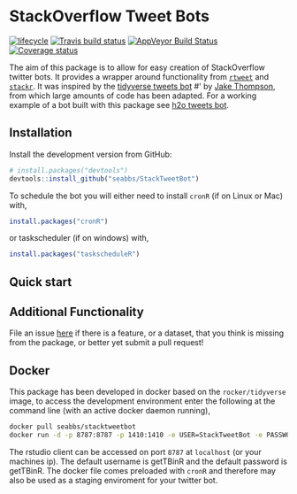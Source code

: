 
StackOverflow Tweet Bots
========================

[![lifecycle](https://img.shields.io/badge/lifecycle-experimental-orange.svg)](https://www.tidyverse.org/lifecycle/#experimental) [![Travis build status](https://travis-ci.org/seabbs/StackTweetBot.svg?branch=master)](https://travis-ci.org/seabbs/StackTweetBot) [![AppVeyor Build Status](https://ci.appveyor.com/seabbs/StackTweetBot)](https://ci.appveyor.com/api/projects/status/github//seabbs/StackTweetBot/?branch=master&svg=true) [![Coverage status](https://codecov.io/gh/seabbs/StackTweetBot/branch/master/graph/badge.svg)](https://codecov.io/github/seabbs/StackTweetBot?branch=master)

The aim of this package is to allow for easy creation of StackOverflow twitter bots. It provides a wrapper around functionality from [`rtweet`](http://rtweet.info/) and [`stackr`](https://github.com/dgrtwo/stackr). It was inspired by the [tidyverse tweets bot](https://github.com/wjakethompson/tidyverse-tweets/blob/master/tidyversetweets.R) \#' by [Jake Thompson](https://www.wjakethompson.com/), from which large amounts of code has been adapted. For a working example of a bot built with this package see [h2o tweets bot](https://twitter.com/h2o_tweets).

Installation
------------

Install the development version from GitHub:

``` r
# install.packages("devtools")
devtools::install_github("seabbs/StackTweetBot")
```

To schedule the bot you will either need to install `cronR` (if on Linux or Mac) with,

``` r
install.packages("cronR")
```

or taskscheduler (if on windows) with,

``` r
install.packages("taskscheduleR")
```

Quick start
-----------

Additional Functionality
------------------------

File an issue [here](https://github.com/seabbs/StackTweetBot/issues) if there is a feature, or a dataset, that you think is missing from the package, or better yet submit a pull request!

Docker
------

This package has been developed in docker based on the `rocker/tidyverse` image, to access the development environment enter the following at the command line (with an active docker daemon running),

``` bash
docker pull seabbs/stacktweetbot
docker run -d -p 8787:8787 -p 1410:1410 -e USER=StackTweetBot -e PASSWORD=StackTweetBot --name StackTweetBot seabbs/stacktweetbot
```

The rstudio client can be accessed on port `8787` at `localhost` (or your machines ip). The default username is getTBinR and the default password is getTBinR. The docker file comes preloaded with `cronR` and therefore may also be used as a staging enviroment for your twitter bot.
